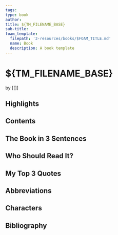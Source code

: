 ```yaml
---
tags: 
type: book
author: 
title: ${TM_FILENAME_BASE}
sub-title: 
foam_template:
  filepath: '3-resources/books/$FOAM_TITLE.md'
  name: Book
  description: A book template
---
```


# ${TM_FILENAME_BASE}
by [[]]

## Highlights

## Contents

## The Book in 3 Sentences

## Who Should Read It?

## My Top 3 Quotes

## Abbreviations

## Characters

## Bibliography
